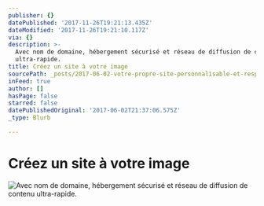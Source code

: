 ```yaml
---
publisher: {}
datePublished: '2017-11-26T19:21:13.435Z'
dateModified: '2017-11-26T19:21:10.117Z'
via: {}
description: >-
  Avec nom de domaine, hébergement sécurisé et réseau de diffusion de contenu
  ultra-rapide.
title: Créez un site à votre image
sourcePath: _posts/2017-06-02-votre-propre-site-personnalisable-et-responsive.md
inFeed: true
author: []
hasPage: false
starred: false
datePublishedOriginal: '2017-06-02T21:37:06.575Z'
_type: Blurb

---
```

# **Créez un site à votre image**
![Avec nom de domaine, hébergement sécurisé et réseau de diffusion de contenu ultra-rapide.](https://the-grid-user-content.s3-us-west-2.amazonaws.com/c2c48a75-df48-4550-83b4-914a3c0adde5.gif)
